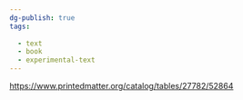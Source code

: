 ```yaml
---
dg-publish: true
tags:
  
  - text
  - book
  - experimental-text
---
```

https://www.printedmatter.org/catalog/tables/27782/52864